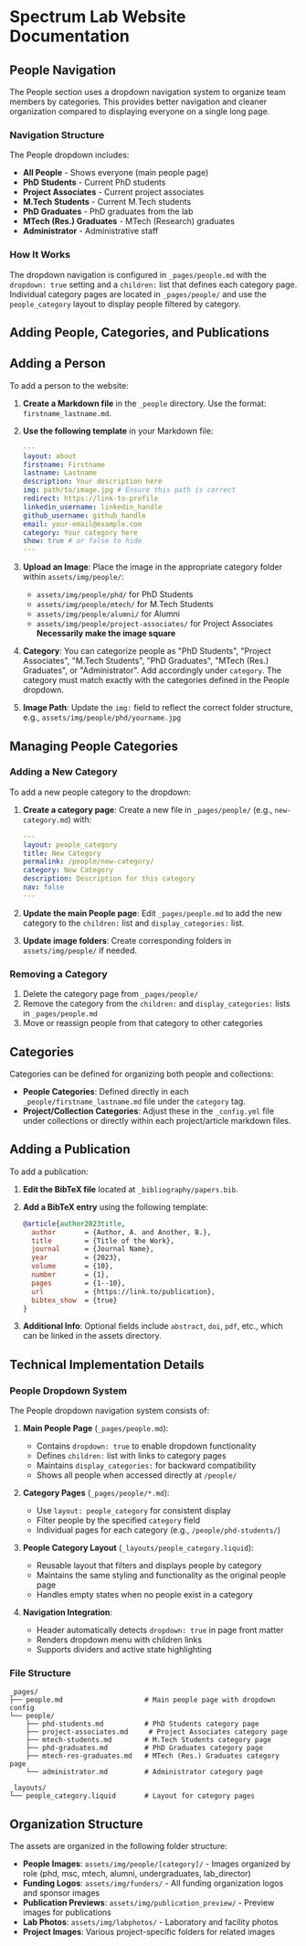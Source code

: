 # Spectrum Lab Website Documentation

## People Navigation

The People section uses a dropdown navigation system to organize team members by categories. This provides better navigation and cleaner organization compared to displaying everyone on a single long page.

### Navigation Structure

The People dropdown includes:
- **All People** - Shows everyone (main people page)
- **PhD Students** - Current PhD students
- **Project Associates** - Current project associates
- **M.Tech Students** - Current M.Tech students
- **PhD Graduates** - PhD graduates from the lab
- **MTech (Res.) Graduates** - MTech (Research) graduates
- **Administrator** - Administrative staff

### How It Works

The dropdown navigation is configured in `_pages/people.md` with the `dropdown: true` setting and a `children:` list that defines each category page. Individual category pages are located in `_pages/people/` and use the `people_category` layout to display people filtered by category.

## Adding People, Categories, and Publications

## Adding a Person

To add a person to the website:

1. **Create a Markdown file** in the `_people` directory. Use the format: `firstname_lastname.md`.
2. **Use the following template** in your Markdown file:

    ```yaml
    ---
    layout: about
    firstname: Firstname
    lastname: Lastname
    description: Your description here
    img: path/to/image.jpg # Ensure this path is correct
    redirect: https://link-to-profile
    linkedin_username: linkedin_handle
    github_username: github_handle
    email: your-email@example.com
    category: Your category here
    show: true # or false to hide
    ---
    ```

3. **Upload an Image**: Place the image in the appropriate category folder within `assets/img/people/`:
   - `assets/img/people/phd/` for PhD Students
   - `assets/img/people/mtech/` for M.Tech Students
   - `assets/img/people/alumni/` for Alumni
   - `assets/img/people/project-associates/` for Project Associates
**Necessarily make the image square**

4. **Category**: You can categorize people as "PhD Students", "Project Associates", "M.Tech Students", "PhD Graduates", "MTech (Res.) Graduates", or "Administrator". Add accordingly under `category`. The category must match exactly with the categories defined in the People dropdown.

5. **Image Path**: Update the `img:` field to reflect the correct folder structure, e.g., `assets/img/people/phd/yourname.jpg`

## Managing People Categories

### Adding a New Category

To add a new people category to the dropdown:

1. **Create a category page**: Create a new file in `_pages/people/` (e.g., `new-category.md`) with:
   ```yaml
   ---
   layout: people_category
   title: New Category
   permalink: /people/new-category/
   category: New Category
   description: Description for this category
   nav: false
   ---
   ```

2. **Update the main People page**: Edit `_pages/people.md` to add the new category to the `children:` list and `display_categories:` list.

3. **Update image folders**: Create corresponding folders in `assets/img/people/` if needed.

### Removing a Category

1. Delete the category page from `_pages/people/`
2. Remove the category from the `children:` and `display_categories:` lists in `_pages/people.md`
3. Move or reassign people from that category to other categories

## Categories

Categories can be defined for organizing both people and collections:

- **People Categories**: Defined directly in each `_people/firstname_lastname.md` file under the `category` tag.
- **Project/Collection Categories**: Adjust these in the `_config.yml` file under collections or directly within each project/article markdown files.

## Adding a Publication

To add a publication:

1. **Edit the BibTeX file** located at `_bibliography/papers.bib`.
2. **Add a BibTeX entry** using the following template:

    ```bibtex
    @article{author2023title,
      author       = {Author, A. and Another, B.},
      title        = {Title of the Work},
      journal      = {Journal Name},
      year         = {2023},
      volume       = {10},
      number       = {1},
      pages        = {1--10},
      url          = {https://link.to/publication},
      bibtex_show  = {true}
    }
    ```

3. **Additional Info**: Optional fields include `abstract`, `doi`, `pdf`, etc., which can be linked in the assets directory.

## Technical Implementation Details

### People Dropdown System

The People dropdown navigation system consists of:

1. **Main People Page** (`_pages/people.md`):
   - Contains `dropdown: true` to enable dropdown functionality
   - Defines `children:` list with links to category pages
   - Maintains `display_categories:` for backward compatibility
   - Shows all people when accessed directly at `/people/`

2. **Category Pages** (`_pages/people/*.md`):
   - Use `layout: people_category` for consistent display
   - Filter people by the specified `category` field
   - Individual pages for each category (e.g., `/people/phd-students/`)

3. **People Category Layout** (`_layouts/people_category.liquid`):
   - Reusable layout that filters and displays people by category
   - Maintains the same styling and functionality as the original people page
   - Handles empty states when no people exist in a category

4. **Navigation Integration**:
   - Header automatically detects `dropdown: true` in page front matter
   - Renders dropdown menu with children links
   - Supports dividers and active state highlighting

### File Structure
```
_pages/
├── people.md                    # Main people page with dropdown config
└── people/
    ├── phd-students.md          # PhD Students category page
    ├── project-associates.md     # Project Associates category page
    ├── mtech-students.md        # M.Tech Students category page
    ├── phd-graduates.md         # PhD Graduates category page
    ├── mtech-res-graduates.md   # MTech (Res.) Graduates category page
    └── administrator.md         # Administrator category page

_layouts/
└── people_category.liquid       # Layout for category pages
```

## Organization Structure

The assets are organized in the following folder structure:

- **People Images**: `assets/img/people/[category]/` - Images organized by role (phd, msc, mtech, alumni, undergraduates, lab_director)
- **Funding Logos**: `assets/img/funders/` - All funding organization logos and sponsor images
- **Publication Previews**: `assets/img/publication_preview/` - Preview images for publications
- **Lab Photos**: `assets/img/labphotos/` - Laboratory and facility photos
- **Project Images**: Various project-specific folders for related images


